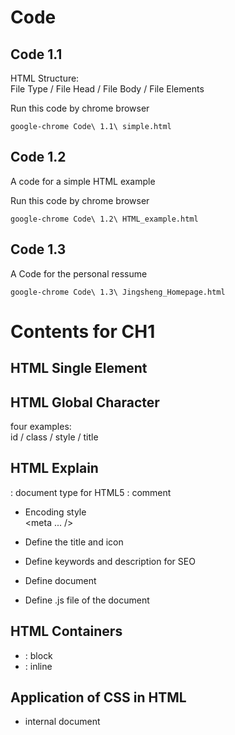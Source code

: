 # Code

## Code 1.1
HTML Structure:  
File Type / File Head / File Body / File Elements

Run this code by chrome browser 
``` 
google-chrome Code\ 1.1\ simple.html
```

## Code 1.2 
A code for a simple HTML example

Run this code by chrome browser  
``` 
google-chrome Code\ 1.2\ HTML_example.html
``` 

## Code 1.3
A Code for the personal ressume
``` 
google-chrome Code\ 1.3\ Jingsheng_Homepage.html
``` 

# Contents for CH1

## HTML Single Element
<meta charset="UTF-8">  
<imag src="a.jpg" width="100" height="200" />  
<link rel="stylesheet" type="text/css" href="some.css">  

## HTML Global Character
four examples:  
id / class / style / title

## HTML Explain
<!doctype>: document type for HTML5  
<!---->: comment  

* Encoding style   
<meta ... />  

* Define the title and icon
<title>...</title>  
<link rel="..." type="..." />

* Define keywords and description for SEO
<meta name="..." content="..." />

* Define document
<link rel="..." type="..." href="..." />  
<style type="...">... </style>

* Define .js file of the document
<script type="..." src="..."></script>

## HTML Containers
- <div>: block
- <inline>: inline

## Application of CSS in HTML 
* internal document <style>
* style of elements in line <a style = "..." >... </a>
* external document <link rel="stylesheet" type="text/css" href="common.css" />

## CSS Rule
* selector 
    {declaration-block}
* selector-group 
    {declaration-block}
    *** If there is a selector is wrong, then all of them are WRONG.

## Simple CSS-Selector
[CSS Selectors](https://www.w3.org/TR/selectors/#overview)
type / ID / Class